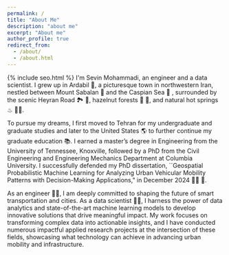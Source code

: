 ```yaml
---
permalink: /
title: "About Me"
description: "about me"
excerpt: "About me"
author_profile: true
redirect_from: 
  - /about/
  - /about.html
---
```

{% include seo.html %}
I'm Sevin Mohammadi, an engineer and a data scientist. I grew up in Ardabil 🏡, a picturesque town in northwestern Iran, nestled between Mount Sabalan 🗻 and the Caspian Sea 🌊 , surrounded by the scenic Heyran Road 🏞 🍃, hazelnut forests 🌳 🌰, and natural hot springs ♨ 🏊‍♀️.

To pursue my dreams, I first moved to Tehran for my undergraduate and graduate studies and later to the United States 🌎 to further continue my graduate education 📚. I earned a master’s degree in Engineering from the University of Tennessee, Knoxville, followed by a PhD from the Civil Engineering and Engineering Mechanics Department at Columbia University. I successfully defended my PhD dissertation, ``Geospatial Probabilistic Machine Learning for Analyzing Urban Vehicular Mobility Patterns with Decision-Making Applications," in December 2024 👩‍🎓 🥳.

As an engineer 👷‍♀️, I am deeply committed to shaping the future of smart transportation and cities. As a data scientist 👩‍💻, I harness the power of data analytics and state-of-the-art machine learning models to develop innovative solutions that drive meaningful impact. My work focuses on transforming complex data into actionable insights, and I have conducted numerous impactful applied research projects at the intersection of these fields, showcasing what technology can achieve in advancing urban mobility and infrastructure.
